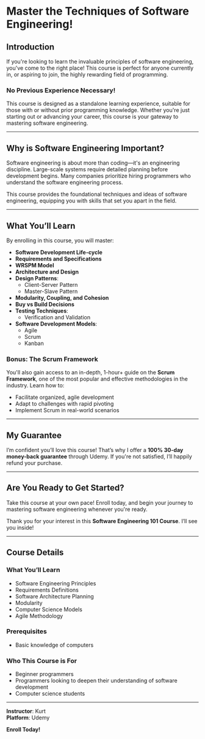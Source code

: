 # Master the Techniques of Software Engineering!

## Introduction
If you're looking to learn the invaluable principles of software engineering, you've come to the right place! This course is perfect for anyone currently in, or aspiring to join, the highly rewarding field of programming.

### No Previous Experience Necessary!
This course is designed as a standalone learning experience, suitable for those with or without prior programming knowledge. Whether you're just starting out or advancing your career, this course is your gateway to mastering software engineering.

---

## Why is Software Engineering Important?
Software engineering is about more than coding—it's an engineering discipline. Large-scale systems require detailed planning before development begins. Many companies prioritize hiring programmers who understand the software engineering process.

This course provides the foundational techniques and ideas of software engineering, equipping you with skills that set you apart in the field.

---

## What You’ll Learn
By enrolling in this course, you will master:
- **Software Development Life-cycle**
- **Requirements and Specifications**
- **WRSPM Model**
- **Architecture and Design**
- **Design Patterns**:
  - Client-Server Pattern
  - Master-Slave Pattern
- **Modularity, Coupling, and Cohesion**
- **Buy vs Build Decisions**
- **Testing Techniques**:
  - Verification and Validation
- **Software Development Models**:
  - Agile
  - Scrum
  - Kanban

### Bonus: The Scrum Framework
You'll also gain access to an in-depth, 1-hour+ guide on the **Scrum Framework**, one of the most popular and effective methodologies in the industry. Learn how to:
- Facilitate organized, agile development
- Adapt to challenges with rapid pivoting
- Implement Scrum in real-world scenarios

---

## My Guarantee
I’m confident you’ll love this course! That’s why I offer a **100% 30-day money-back guarantee** through Udemy. If you're not satisfied, I’ll happily refund your purchase.

---

## Are You Ready to Get Started?
Take this course at your own pace! Enroll today, and begin your journey to mastering software engineering whenever you're ready.

Thank you for your interest in this **Software Engineering 101 Course**. I’ll see you inside!

---

## Course Details

### What You’ll Learn
- Software Engineering Principles
- Requirements Definitions
- Software Architecture Planning
- Modularity
- Computer Science Models
- Agile Methodology

### Prerequisites
- Basic knowledge of computers

### Who This Course is For
- Beginner programmers
- Programmers looking to deepen their understanding of software development
- Computer science students

---

**Instructor**: Kurt  
**Platform**: Udemy  

**Enroll Today!**
